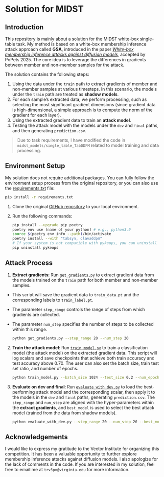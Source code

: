 # Solution for MIDST

## Introduction

This repository is mainly about a solution for the MIDST white-box single-table task. My method is based on a white-box membership inference attack approach called **GSA**, introduced in the paper [*White-box membership inference attacks against diffusion models*](https://petsymposium.org/popets/2025/popets-2025-0068.pdf), accepted by PoPets 2025. The core idea is to leverage the differences in gradients between member and non-member samples for the attack.

The solution contains the following steps:

1. Using the data under the `train` path to extract gradients of member and non-member samples at various timesteps. In this scenario, the models under the `train` path are treated as **shadow models**.
2. For each sample’s extracted data, we perform processing, such as selecting the most significant gradient dimensions (since gradient data is high-dimensional, a simple approach is to compute the norm of the gradient for each layer).
3. Using the extracted gradient data to train an **attack model**.
4. Testing the attack model with the models under the `dev` and `final` paths, and then generating `prediction.csv`.

> Due to task requirements, I have modified the code in `midst_models/single_table_TabDDPM` related to model training and data processing.


## Environment Setup

My solution does not require additional packages. You can fully follow the environment setup process from the original repository, or you can also use the [requirements.txt](requirements.txt) file:

```bash
pip install -r requirements.txt
```

1. Clone the original [GitHub repository](https://github.com/VectorInstitute/MIDSTModels) to your local environment.
2. Run the following commands:

    ```bash
    pip install --upgrade pip poetry
    poetry env use [name of your python] # e.g., python3.9
    source $(poetry env info --path)/bin/activate
    poetry install --with "tabsyn, clavaddpm"
    # If your system is not compatible with pykeops, you can uninstall it using the following command:
    pip uninstall pykeops
    ```

## Attack Process

1. **Extract gradients**: Run [`get_gradients.py`](get_gradients.py) to extract gradient data from the models trained on the `train` path for both member and non-member samples. 

- This script will save the gradient data to `train_data.pt` and the corresponding labels to `train_label.pt`.
- The parameter `step_range` controls the range of steps from which gradients are collected.
- The parameter `num_step` specifies the number of steps to be collected within this range.


    ```bash
    python get_gradients.py --step_range 20 --num_step 20 
    ```

2. **Train the attack model**: Run [`train_model.py`](train_model.py) to train a classification model (the attack model) on the extracted gradient data. This script will log scalars and save checkpoints that achieve both train accuracy and test accuracy above 0.70. The user can also set the batch size, train test set ratio, and number of epochs.

    ```bash
    python train_model.py --batch_size 1024 --test_size 0.2 --num_epochs 5000
    ```

3. **Evaluate on dev and final**: Run [`evaluate_with_dev.py`](evaluate_with_dev.py) to load the best-performing attack model and the corresponding scalar, then apply it to the models in the `dev` and `final` paths, generating `prediction.csv`. The `step_range` and `num_step` are aligned with the hyper-parameters within the **extract gradients**, and `best_model` is used to select the best attack model (trained from the data from shadow models).

    ```bash
    python evaluate_with_dev.py --step_range 20 --num_step 20 --best_model "./best_classification_model.pth"
    ```

## Acknowledgements

I would like to express my gratitude to the Vector Institute for organizing this competition. It has been a valuable opportunity to further explore membership inference attacks against diffusion models. I also apologize for the lack of comments in the code. If you are interested in my solution, feel free to email me at `trv3px@virginia.edu` for more information.
